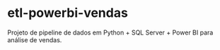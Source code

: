 # etl-powerbi-vendas
Projeto de pipeline de dados em Python + SQL Server + Power BI para análise de vendas.
